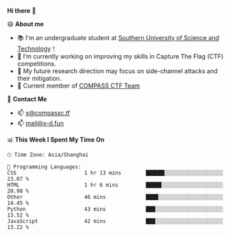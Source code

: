 **Hi there** 👋


😄 **About me**

- 📚 I'm an undergraduate student at [Southern University of Science and Technology](https://www.sustech.edu.cn)！
- 🌱 I’m currently working on improving my skills in Capture The Flag (CTF) competitions.
- 🔭 My future research direction may focus on side-channel attacks and their mitigation.
- 🚩 Current member of [COMPASS CTF Team](https://blog.compassc.tf/) 

👋 **Contact Me**

- 📫 [x@compassc.tf](mailto:x@compassc.tf)
- 📫 [mail@x-d.fun](mailto:mail@x-d.fun)


<!--START_SECTION:waka-->
📊 **This Week I Spent My Time On** 

```text
🕑︎ Time Zone: Asia/Shanghai

💬 Programming Languages: 
CSS                      1 hr 13 mins        ██████░░░░░░░░░░░░░░░░░░░   23.07 % 
HTML                     1 hr 6 mins         █████░░░░░░░░░░░░░░░░░░░░   20.90 % 
Other                    46 mins             ████░░░░░░░░░░░░░░░░░░░░░   14.45 % 
Python                   43 mins             ███░░░░░░░░░░░░░░░░░░░░░░   13.52 % 
JavaScript               42 mins             ███░░░░░░░░░░░░░░░░░░░░░░   13.22 % 
```


<!--END_SECTION:waka-->
